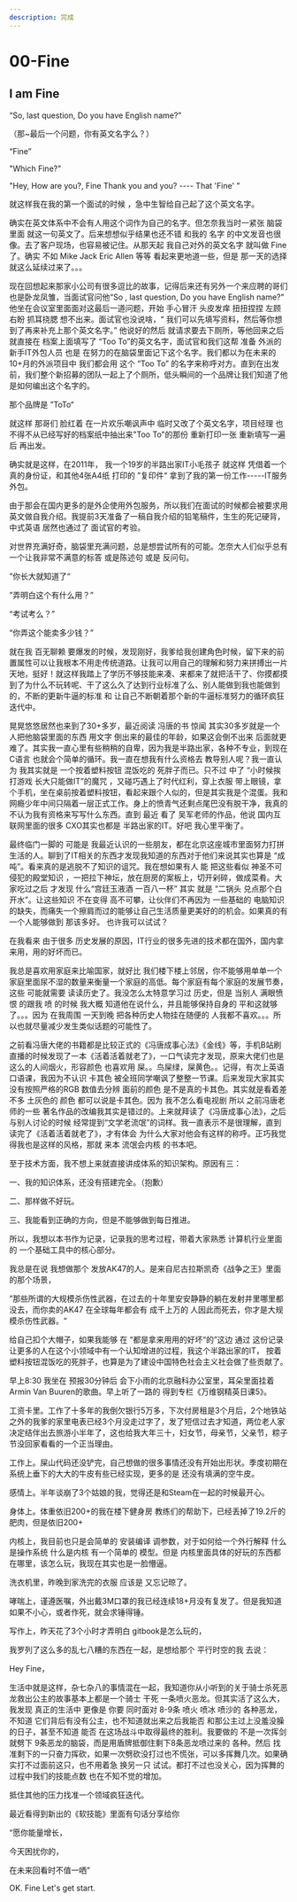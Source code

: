 ```yaml
---
description: 完成
---
```


# 00-Fine

## I am Fine

“So, last question, Do you have English name?”

（那\~最后一个问题，你有英文名字么？）

“Fine”

"Which Fine?"

"Hey, How are you?,  Fine Thank you and you?  ---- That 'Fine' "

就这样我在我的第一个面试的时候 ，急中生智给自己起了这个英文名字。

确实在英文体系中不会有人用这个词作为自己的名字。但怎奈我当时一紧张 脑袋里面 就这一句英文了。后来想想似乎结果也还不错 和我的 名字 的中文发音也很像。去了客户现场，也容易被记住。从那天起 我自己对外的英文名字 就叫做 Fine了。确实 不如 Mike Jack Eric  Allen 等等 看起来更地道一些，但是 那一天的选择 就这么延续过来了。。。



现在回想起来那家小公司有很多逗比的故事，记得后来还有另外一个来应聘的哥们也是卧龙凤雏，当面试官问他“So , last question, Do you have  English name?” 他坐在会议室里面面对这最后一道问题，开始 手心冒汗 头皮发痒 扭扭捏捏  左顾右盼 抓耳挠腮 想不出来。面试官也没说啥，“ 我们可以先填写资料，然后等你想到了再来补充上那个英文名字。”  他说好的然后 就请求要去下厕所，等他回来之后 就直接在 档案上面填写了 “Too To”的英文名字，面试官和我们这帮 准备 外派的 新手IT外包人员 也是 在努力的在脑袋里面记下这个名字。我们都以为在未来的10+月的外派项目中 我们都会用 这个 “Too To” 的名字来称呼对方。直到在出发前，我们整个新招募的团队一起上了个厕所，低头瞬间的一个品牌让我们知道了他是如何编出这个名字的。



那个品牌是 ”ToTo“&#x20;



就这样 那哥们 脸红着 在一片欢乐嘲讽声中 临时又改了个英文名字，项目经理 也不得不从已经写好的档案纸中抽出来"Too To"的那份 重新打印一张 重新填写一遍后 再出发。

确实就是这样，在2011年， 我一个19岁的半路出家IT小毛孩子 就这样 凭借着一个真的身份证，和其他4张A4纸 打印的 ”复印件“ 拿到了我的第一份工作-----IT服务外包。



由于那会在国内更多的是外企使用外包服务，所以我们在面试的时候都会被要求用英文做自我介绍。我提前3天准备了一稿自我介绍的铅笔稿件，生生的死记硬背，中式英语 居然也通过了 面试官的考验。

对世界充满好奇，脑袋里充满问题，总是想尝试所有的可能。怎奈大人们似乎总有一个让我非常不满意的标答 或是陈述句 或是 反问句。

”你长大就知道了“ &#x20;

”弄明白这个有什么用？”

“考试考么？”&#x20;

“你弄这个能卖多少钱？”



就在我 百无聊赖 要爆发的时候，发现刚好，我爹给我创建角色时候，留下来的前置属性可以让我根本不用走传统道路。让我可以用自己的理解和努力来拼搏出一片天地，挺好！就这样我踏上了学历不够技能来凑、来都来了就把活干了、你摸都摸到了为什么不玩转呢、干了这么久了达到行业标准了么、别人能做到我也能做到的，不断的更新牛逼的标准 和 让自己不断朝着那个新的牛逼标准努力的循环疯狂迭代中。

晃晃悠悠居然也来到了30+多岁，最近阅读 冯唐的书  惊闻 其实30多岁就是一个人把他脑袋里面的东西 用文字 倒出来的最佳的年龄，如果这会倒不出来 后面就更难了。其实我一直心里有些稍稍的自卑，因为我是半路出家，各种不专业，到现在 C语言 也就会个简单的循环。我一直在想我有什么资格去 教导别人呢？我一直认为 我其实就是 一个按着塑料按钮 混饭吃的 死胖子而已。只不过 中了 “小时候挨打游戏 长大只能做IT”的魔咒 ，又碰巧遇上了时代红利，穿上衣服  带上眼镜，拿个手机，坐在桌前按着塑料按钮，看起来跟个人似的，但是其实我是个混蛋。我和网瘾少年中间只隔着一层正式工作。身上的愤青气还剩点尾巴没有脱干净，我真的不认为我有资格来写写什么东西。直到  最近 看了 吴军老师的作品，他说 国内互联网里面的很多 CXO其实也都是 半路出家的IT。好吧 我心里平衡了。



&#x20; 最终临门一脚的 可能是 我最近认识的一些朋友，都在北京这座城市里面努力打拼生活的人。聊到了IT相关的东西才发现我知道的东西对于他们来说其实也算是 “成吨”。看来真的是逃脱不了知识的诅咒。我在想如果有人 能 把这些看似 神圣不可侵犯的殿堂知识 ，一把拉下神坛，放在厨房的案板上，切开剁碎，做成菜肴。大家吃过之后 才发现 什么“宫廷玉液酒 一百八一杯” 其实 就是 “二锅头 兑点那个白开水”。让这些知识 不在变得 高不可攀，让伙伴们不再因为 一些基础的 电脑知识的缺失，而痛失一个擦肩而过的能够让自己生活质量更美好的的机会。如果真的有一个人能够做到 那该多好。 也许我可以试试？



在我看来 由于很多 历史发展的原因，IT行业的很多先进的技术都在国外，国内拿来用，用的好坏而已。

我总是喜欢用家庭来比喻国家，就好比 我们楼下楼上邻居，你不能够用单单一个家庭里面尿不湿的数量来衡量一个家庭的高低。每个家庭有每个家庭的发展节奏，这些 可能就需要 读读历史了。我没怎么太特意学习过 历史，但是 当别人 满眼愤恨 的跟我 喷 的时候 我大概 知道他在说什么，并且能够保持自身的 平和这就够了。。。因为 在我周围 一天到晚 把各种历史人物挂在随便的 人我都不喜欢。。。所以也就尽量减少发生类似话题的可能性了。



&#x20; 之前看冯唐大佬的书籍都是比较正式的《冯唐成事心法》《金线》等，手机B站刷直播的时候发现了一本《活着活着就老了》，一口气读完才发现，原来大佬们也是这么的人间烟火，形容颜色 也喜欢用 屎。。鸟屎绿，屎黄色。。记得，有次上英语口语课，我因为不认识 卡其色 被全班同学嘲讽了整整一节课。后来发现大家其实没有按照严格的RGB 数值去分辨 面前的颜色 是不是真的卡其色。其实就是看着差不多 土灰色的 颜色 都可以说是卡其色。因为 我不怎么看电视剧 所以 之前冯唐老师的一些 著名作品的改编我其实是错过的。上来就拜读了《冯唐成事心法》，之后与别人讨论的时候 经常提到“文学老流氓”的词样。我一直表示不是很理解，直到读完了《活着活着就老了》，才有体会 为什么大家对他会有这样的称呼。正巧我觉得我也是这样的风格，那就 来本 流氓会内核 的书本吧。



&#x20; 至于技术方面，我不想上来就直接讲成体系的知识架构。原因有三：

一、我的知识体系，还没有搭建完全。（抱歉）

二、那样做不好玩。

三、我能看到正确的方向，但是不能够做到每日推进。

所以，我想以本书作为记录，记录我的思考过程，带着大家熟悉 计算机行业里面的 一个基础工具中的核心部分。

我总是在说 我想做那个 发放AK47的人。是来自尼古拉斯凯奇《战争之王》里面的那个场景，

”那些所谓的大规模杀伤性武器，在过去的十年里安安静静的躺在发射井里哪里都没去，而你卖的AK47 在全球每年都会有 成千上万的 人因此而死去，你才是大规模杀伤性武器。“

给自己扣个大帽子，如果我能够 在  “都是拿来用用的好坏“的”这边 通过 这份记录让更多的人在这个小领域中有一个认知增进的过程，我这个半路出家的IT， 按着塑料按钮混饭吃的死胖子，也算是为了建设中国特色社会主义社会做了些贡献了。



早上8:30 我坐在 预报30分钟后 会下小雨的北京融科办公室里，耳朵里面挂着Armin Van Buuren的歌曲。早上听了一路的 得到专栏《万维钢精英日课5》。

工资卡里。工作了十多年的我倒欠银行5万多，下次付房租是3个月后，2个地铁站之外的我爹的家里电表已经3个月没走过字了，发了短信过去才知道，两位老人家决定结伴出去旅游小半年了，这也给我大年三十，妇女节，母亲节，父亲节，粽子节没回家看看的一个正当理由。

工作上。屎山代码还没铲完，自己想做的很多事情还没有开始出形状。季度初期在系统上垂下的大大的牛皮有些已经实现，更多的是 还没有填满的空牛皮。

感情上。半年谈崩了3个姑娘的我，觉得还是和Steam在一起的时候最开心。

身体上。体重依旧200+的我在楼下健身房 教练们的帮助下，已经丢掉了19.2斤的肥肉，但是依旧200+

内核上，我目前也只是会简单的 安装编译 调参数，对于如何给一个外行解释 什么是操作系统 什么是内核 有一个简单的 模型。但是 内核里面具体的好玩的东西都在哪里，该怎么玩，我现在其实也是一脸懵逼。

洗衣机里，昨晚到家洗完的衣服 应该是 又忘记晾了。

哮喘上，谨遵医嘱，外出戴3M口罩的我已经连续18+月没有复发了。但是我知道如果不小心，或者作死，就会求锤得锤。

写作上，昨天花了3个小时才弄明白 gitbook是怎么玩的，



我罗列了这么多的乱七八糟的东西在一起，是想给那个 平行时空的我 去说：

Hey  Fine，

生活中就是这样，杂七杂八的事情混在一起，我知道你从小听到的关于骑士杀死恶龙救出公主的故事基本上都是一个骑士  干死 一条喷火恶龙。但其实活了这么大，我发现 真正的生活中 更像是 你要 同时面对 8-9条 喷火 喷冰 喷沙的 各种恶龙，不知道 它们背后有没有公主，也不知道就出来之后我能否 和那公主过上没羞没臊的日子，甚至不知道 能否 在这场战斗中取得最终的胜利。我要做的 不是一次挥剑 就劈下 9条恶龙的脑袋，而是用盾牌抵御住剩下8条恶龙喷过来的 各种。然后 找准剩下的一只奋力挥砍，如果一次劈砍没打过也不慌张，可以多挥舞几次。如果确实打不过面前这只，也不用着急 换另一只 试试。都打不过也没关心，因为挥舞的过程中我们的技能点数 也在不知不觉的增加。

抵住其他的压力找准一个领域疯狂迭代。

最近看得到新出的《软技能》里面有句话分享给你

“愿你能量增长，

今天困扰你的，

在未来回看时不值一哂”



OK. Fine Let's get start.


